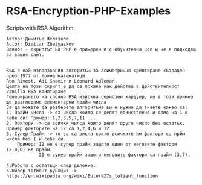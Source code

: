 # RSA-Encryption-PHP-Examples
 Scripts with RSA Algorithm

	Автор: Димитър Желязков
	Autor: Dimitar Zhelyazkov
	Важно! - скриптът на PHP е примерен и с обучителна цел и не е подходящ за вашия сайт.
 

	RSA е най-използвания алгоритъм за асиметрично криптиране създаден през 1977 от трима математици
	Ron Rivest, Adi Shamir и Leonard Adleman.
	Целта на този скрипт е да се покаже как действа в действителност Vanilla RSA криптиране
	Генерирането на сложна RSA изисква сериозен хардуер, но в този пример ще разгледаме елементарни прайм числа
	За да можете да разберете алгоритъма ви е нужно да знаете какво са:
	1. Прайм числа -> са числа които се делят единственно и само на 1 и себе си! Пример: 1,2,3,5,7,11 ...
	2. Фактори -> са всички чилса които делят друго число без остатък. Пример факторите на 12 са 1,2,4,6 и 12
	3. Супер Прайм -> то ва са зисла които всичките им фактори са прйм числа без 1 и себе си.
		Пример: 12 не е супер прайм защото един от неговите фактори (2,4,6) не прайм.
				21 е супер прайм защото неговите фактори са прайм (3,7).
		
	4.Работа с остатъци след деление. 
	5.Ойлер тотиент функция -> https://en.wikipedia.org/wiki/Euler%27s_totient_function
 
